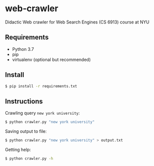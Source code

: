 # web-crawler
Didactic Web crawler for Web Search Engines (CS 6913) course at NYU

## Requirements
- Python 3.7
- pip
- virtualenv (optional but recommended)

## Install

```bash
$ pip install -r requirements.txt
```

## Instructions

Crawling query `new york university`:

```bash
$ python crawler.py "new york university"
```

Saving output to file:

```bash
$ python crawler.py "new york university" > output.txt
```

Getting help:

```bash
$ python crawler.py -h
```
